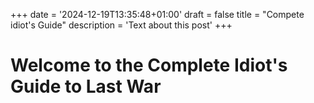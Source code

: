 +++
date = '2024-12-19T13:35:48+01:00'
draft = false
title = "Compete idiot's Guide"
description = 'Text about this post'
+++

# Welcome to the Complete Idiot's Guide to Last War